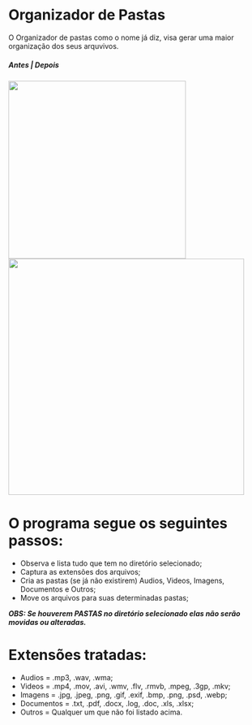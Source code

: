 # Organizador de Pastas
O Organizador de pastas como o nome já diz, visa gerar uma maior organização dos seus arquvivos.

##### Antes | Depois
<img src="https://user-images.githubusercontent.com/52008438/97477272-2c753180-192e-11eb-91e3-53aa4a186c53.PNG" width="350"/> <img src="https://user-images.githubusercontent.com/52008438/97477364-4d3d8700-192e-11eb-811a-fdab9ed4a93c.PNG" width="465"/>

# O programa segue os seguintes passos:
- Observa e lista tudo que tem no diretório selecionado;
- Captura as extensões dos arquivos;
- Cria as pastas (se já não existirem) Audios, Videos, Imagens, Documentos e Outros;
- Move os arquivos para suas determinadas pastas;

***OBS: Se houverem PASTAS no diretório selecionado elas não serão movidas ou alteradas.***

# Extensões tratadas:
- Audios = .mp3, .wav, .wma;
- Videos = .mp4, .mov, .avi, .wmv, .flv, .rmvb, .mpeg, .3gp, .mkv;
- Imagens = .jpg, .jpeg, .png, .gif, .exif, .bmp, .png, .psd, .webp;
- Documentos = .txt, .pdf, .docx, .log, .doc, .xls, .xlsx;
- Outros = Qualquer um que não foi listado acima.
